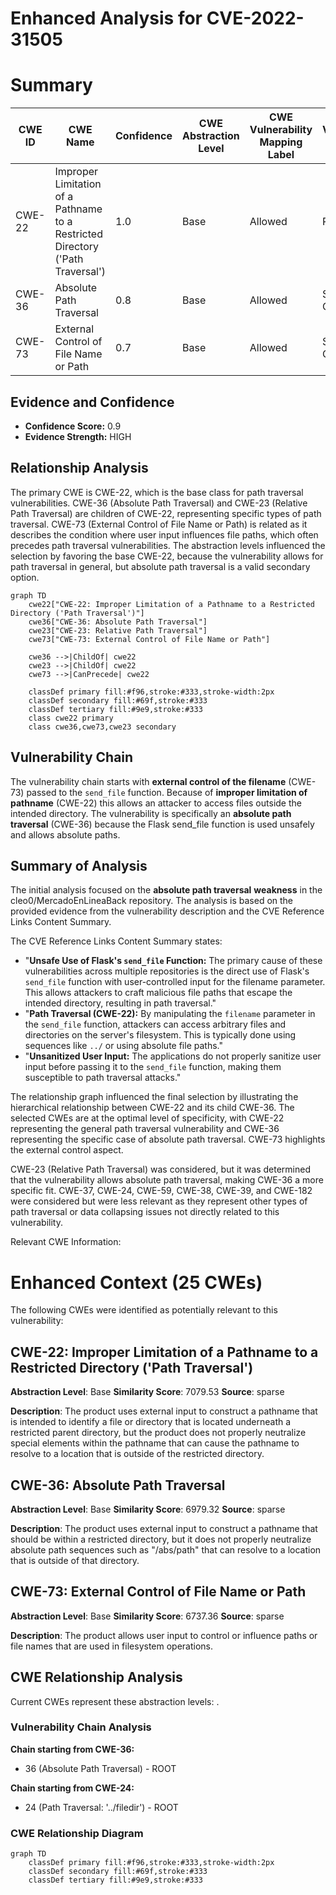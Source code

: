 # Enhanced Analysis for CVE-2022-31505

# Summary
| CWE ID | CWE Name | Confidence | CWE Abstraction Level | CWE Vulnerability Mapping Label | CWE-Vulnerability Mapping Notes |
|---|---|---|---|---|---|
| CWE-22 | Improper Limitation of a Pathname to a Restricted Directory ('Path Traversal') | 1.0 | Base | Allowed | Primary CWE |
| CWE-36 | Absolute Path Traversal | 0.8 | Base | Allowed | Secondary Candidate |
| CWE-73 | External Control of File Name or Path | 0.7 | Base | Allowed | Secondary Candidate |

## Evidence and Confidence

*   **Confidence Score:** 0.9
*   **Evidence Strength:** HIGH

## Relationship Analysis
The primary CWE is CWE-22, which is the base class for path traversal vulnerabilities. CWE-36 (Absolute Path Traversal) and CWE-23 (Relative Path Traversal) are children of CWE-22, representing specific types of path traversal. CWE-73 (External Control of File Name or Path) is related as it describes the condition where user input influences file paths, which often precedes path traversal vulnerabilities. The abstraction levels influenced the selection by favoring the base CWE-22, because the vulnerability allows for path traversal in general, but absolute path traversal is a valid secondary option.

```mermaid
graph TD
    cwe22["CWE-22: Improper Limitation of a Pathname to a Restricted Directory ('Path Traversal')"]
    cwe36["CWE-36: Absolute Path Traversal"]
    cwe23["CWE-23: Relative Path Traversal"]
    cwe73["CWE-73: External Control of File Name or Path"]

    cwe36 -->|ChildOf| cwe22
    cwe23 -->|ChildOf| cwe22
    cwe73 -->|CanPrecede| cwe22

    classDef primary fill:#f96,stroke:#333,stroke-width:2px
    classDef secondary fill:#69f,stroke:#333
    classDef tertiary fill:#9e9,stroke:#333
    class cwe22 primary
    class cwe36,cwe73,cwe23 secondary
```

## Vulnerability Chain
The vulnerability chain starts with **external control of the filename** (CWE-73) passed to the `send_file` function. Because of **improper limitation of pathname** (CWE-22) this allows an attacker to access files outside the intended directory. The vulnerability is specifically an **absolute path traversal** (CWE-36) because the Flask send_file function is used unsafely and allows absolute paths.

## Summary of Analysis
The initial analysis focused on the **absolute path traversal** **weakness** in the cleo0/MercadoEnLineaBack repository. The analysis is based on the provided evidence from the vulnerability description and the CVE Reference Links Content Summary.

The CVE Reference Links Content Summary states:

-   "**Unsafe Use of Flask's `send_file` Function:** The primary cause of these vulnerabilities across multiple repositories is the direct use of Flask's `send_file` function with user-controlled input for the filename parameter. This allows attackers to craft malicious file paths that escape the intended directory, resulting in path traversal."
-   "**Path Traversal (CWE-22):** By manipulating the `filename` parameter in the `send_file` function, attackers can access arbitrary files and directories on the server's filesystem. This is typically done using sequences like `../` or using absolute file paths."
-   "**Unsanitized User Input:** The applications do not properly sanitize user input before passing it to the `send_file` function, making them susceptible to path traversal attacks."

The relationship graph influenced the final selection by illustrating the hierarchical relationship between CWE-22 and its child CWE-36. The selected CWEs are at the optimal level of specificity, with CWE-22 representing the general path traversal vulnerability and CWE-36 representing the specific case of absolute path traversal. CWE-73 highlights the external control aspect.

CWE-23 (Relative Path Traversal) was considered, but it was determined that the vulnerability allows absolute path traversal, making CWE-36 a more specific fit. CWE-37, CWE-24, CWE-59, CWE-38, CWE-39, and CWE-182 were considered but were less relevant as they represent other types of path traversal or data collapsing issues not directly related to this vulnerability.

Relevant CWE Information:

# Enhanced Context (25 CWEs)
The following CWEs were identified as potentially relevant to this vulnerability:

## CWE-22: Improper Limitation of a Pathname to a Restricted Directory ('Path Traversal')
**Abstraction Level**: Base
**Similarity Score**: 7079.53
**Source**: sparse

**Description**:
The product uses external input to construct a pathname that is intended to identify a file or directory that is located underneath a restricted parent directory, but the product does not properly neutralize special elements within the pathname that can cause the pathname to resolve to a location that is outside of the restricted directory.

## CWE-36: Absolute Path Traversal
**Abstraction Level**: Base
**Similarity Score**: 6979.32
**Source**: sparse

**Description**:
The product uses external input to construct a pathname that should be within a restricted directory, but it does not properly neutralize absolute path sequences such as "/abs/path" that can resolve to a location that is outside of that directory.

## CWE-73: External Control of File Name or Path
**Abstraction Level**: Base
**Similarity Score**: 6737.36
**Source**: sparse

**Description**:
The product allows user input to control or influence paths or file names that are used in filesystem operations.


## CWE Relationship Analysis

Current CWEs represent these abstraction levels: .


### Vulnerability Chain Analysis

**Chain starting from CWE-36:**
- 36 (Absolute Path Traversal) - ROOT


**Chain starting from CWE-24:**
- 24 (Path Traversal: '../filedir') - ROOT



### CWE Relationship Diagram

```mermaid
graph TD
    classDef primary fill:#f96,stroke:#333,stroke-width:2px
    classDef secondary fill:#69f,stroke:#333
    classDef tertiary fill:#9e9,stroke:#333
```